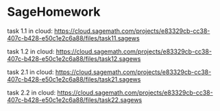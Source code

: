 # SageHomework

task 1.1 in cloud:
https://cloud.sagemath.com/projects/e83329cb-cc38-407c-b428-e50c1e2c6a88/files/task11.sagews

task 1.2 in cloud:
https://cloud.sagemath.com/projects/e83329cb-cc38-407c-b428-e50c1e2c6a88/files/task12.sagews

task 2.1 in cloud:
https://cloud.sagemath.com/projects/e83329cb-cc38-407c-b428-e50c1e2c6a88/files/task21.sagews

task 2.2 in cloud:
https://cloud.sagemath.com/projects/e83329cb-cc38-407c-b428-e50c1e2c6a88/files/task22.sagews